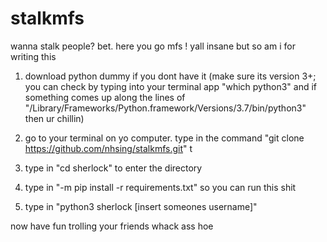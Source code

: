 # stalkmfs
wanna stalk people? bet. here you go mfs ! yall insane but so am i for writing this

1) download python dummy if you dont have it (make sure its version 3+; you can check by typing into your terminal app "which python3" and if something comes up along the lines of "/Library/Frameworks/Python.framework/Versions/3.7/bin/python3" then ur chillin)

2) go to your terminal on yo computer. type in the command "git clone https://github.com/nhsing/stalkmfs.git"
t
3) type in "cd sherlock" to enter the directory

4) type in "-m pip install -r requirements.txt" so you can run this shit

5) type in "python3 sherlock [insert someones username]"

now have fun trolling your friends whack ass hoe

